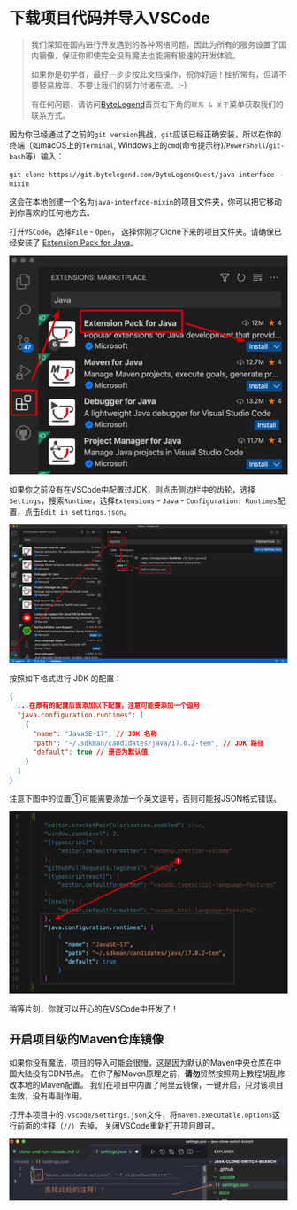 # 下载项目代码并导入VSCode

> 我们深知在国内进行开发遇到的各种网络问题，因此为所有的服务设置了国内镜像，保证你即使完全没有魔法也能拥有极速的开发体验。
>
> 如果你是初学者，最好一步步按此文档操作，祝你好运！挫折常有，但请不要轻易放弃，不要让我们的努力付诸东流。:-)
>
> 有任何问题，请访问[ByteLegend](https://bytelegend.com)首页右下角的`联系 & 关于`菜单获取我们的联系方式。

因为你已经通过了之前的`git version`挑战，`git`应该已经正确安装，所以在你的终端（如macOS上的`Terminal`, Windows上的`cmd`(命令提示符)/`PowerShell`/`git-bash`等）输入：

`git clone https://git.bytelegend.com/ByteLegendQuest/java-interface-mixin`

这会在本地创建一个名为`java-interface-mixin`的项目文件夹，你可以把它移动到你喜欢的任何地方去。


打开`VSCode`，选择`File` - `Open`， 选择你刚才Clone下来的项目文件夹。请确保已经安装了
[Extension Pack for Java](https://marketplace.visualstudio.com/items?itemName=vscjava.vscode-java-pack)。

![install-extension-pack-for-java.png](https://raw.githubusercontent.com/ByteLegendQuest/java-clone-switch-branch/main/docs/install-extension-pack-for-java.png)

如果你之前没有在VSCode中配置过JDK，则点击侧边栏中的齿轮，选择`Settings`，搜索`Runtime`，选择`Extensions` - `Java` - `Configuration: Runtimes`配置，点击`Edit in settings.json`。

![edit-settings-json.png](https://raw.githubusercontent.com/ByteLegendQuest/java-clone-switch-branch/main/docs/edit-settings-json.png)

按照如下格式进行 JDK 的配置：

```json
{
  ...在原有的配置后面添加以下配置，注意可能要添加一个逗号
  "java.configuration.runtimes": [
    {
      "name": "JavaSE-17", // JDK 名称
      "path": "~/.sdkman/candidates/java/17.0.2-tem", // JDK 路径
      "default": true // 是否为默认值
    }
  ]
}
```

注意下图中的位置①可能需要添加一个英文逗号，否则可能报JSON格式错误。

![vscode-jdk-conf](https://raw.githubusercontent.com/ByteLegendQuest/java-clone-switch-branch/main/docs/vscode-jdk-conf.png)

稍等片刻，你就可以开心的在VSCode中开发了！

## 开启项目级的Maven仓库镜像

如果你没有魔法，项目的导入可能会很慢，这是因为默认的Maven中央仓库在中国大陆没有CDN节点。
在你了解Maven原理之前，**请勿**贸然按照网上教程胡乱修改本地的Maven配置。
我们在项目中内置了阿里云镜像，一键开启，只对该项目生效，没有毒副作用。

打开本项目中的`.vscode/settings.json`文件，将`maven.executable.options`这行前面的注释（`//`）去掉，
关闭VSCode重新打开项目即可。

![vscode-aliyun](https://raw.githubusercontent.com/ByteLegendQuest/java-clone-switch-branch/main/docs/zh/vscode-aliyun.png)
